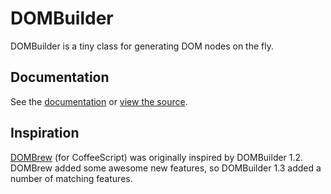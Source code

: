 # DOMBuilder

DOMBuilder is a tiny class for generating DOM nodes on the fly.

## Documentation

See the [documentation](http://skyzyx.github.com/dombuilder/) or [view the source](http://github.com/skyzyx/dombuilder/).

## Inspiration

[DOMBrew](https://github.com/glebm/DOMBrew/) (for CoffeeScript) was originally inspired by DOMBuilder 1.2. DOMBrew added some awesome new features, so DOMBuilder 1.3 added a number of matching features.
